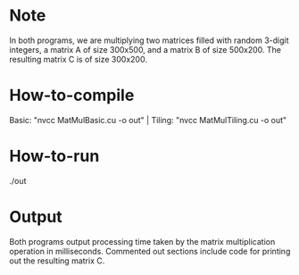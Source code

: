 # Note
In both programs, we are multiplying two matrices filled with random 3-digit integers, a matrix A of size 300x500, and a matrix B of size 500x200. The resulting matrix C is of size 300x200.

# How-to-compile
Basic: "nvcc MatMulBasic.cu -o out" | Tiling: "nvcc MatMulTiling.cu -o out"

# How-to-run
./out

# Output
Both programs output processing time taken by the matrix multiplication operation in milliseconds. Commented out sections include code for printing out the resulting matrix C.
